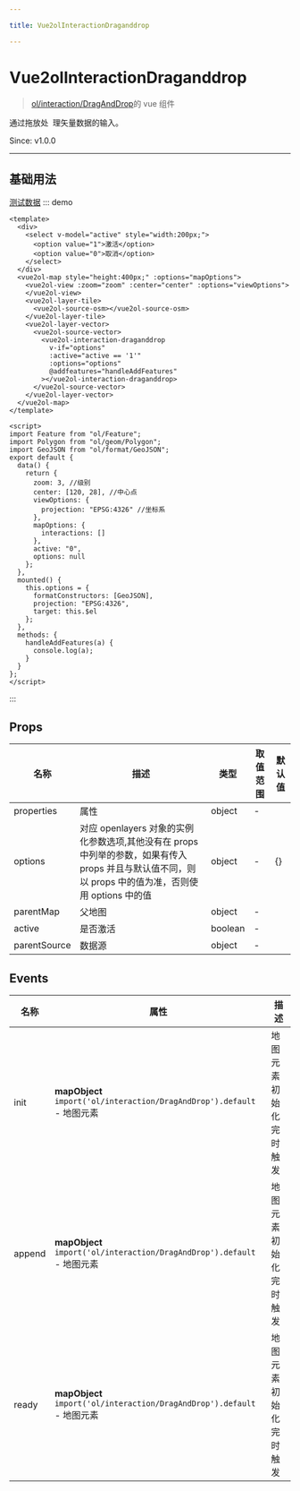 ```yaml
---

title: Vue2olInteractionDraganddrop

---
```


# Vue2olInteractionDraganddrop

> [ol/interaction/DragAndDrop](https://openlayers.org/en/latest/apidoc/module-ol_interaction_DragAndDrop-DragAndDrop.html)的 vue 组件

通过拖放处 ​​ 理矢量数据的输入。

Since: v1.0.0

---

## 基础用法

[测试数据](/gis-js/vue2ol/data/geojson/1.geojson)
::: demo

```vue
<template>
  <div>
    <select v-model="active" style="width:200px;">
      <option value="1">激活</option>
      <option value="0">取消</option>
    </select>
  </div>
  <vue2ol-map style="height:400px;" :options="mapOptions">
    <vue2ol-view :zoom="zoom" :center="center" :options="viewOptions">
    </vue2ol-view>
    <vue2ol-layer-tile>
      <vue2ol-source-osm></vue2ol-source-osm>
    </vue2ol-layer-tile>
    <vue2ol-layer-vector>
      <vue2ol-source-vector>
        <vue2ol-interaction-draganddrop
          v-if="options"
          :active="active == '1'"
          :options="options"
          @addfeatures="handleAddFeatures"
        ></vue2ol-interaction-draganddrop>
      </vue2ol-source-vector>
    </vue2ol-layer-vector>
  </vue2ol-map>
</template>

<script>
import Feature from "ol/Feature";
import Polygon from "ol/geom/Polygon";
import GeoJSON from "ol/format/GeoJSON";
export default {
  data() {
    return {
      zoom: 3, //级别
      center: [120, 28], //中心点
      viewOptions: {
        projection: "EPSG:4326" //坐标系
      },
      mapOptions: {
        interactions: []
      },
      active: "0",
      options: null
    };
  },
  mounted() {
    this.options = {
      formatConstructors: [GeoJSON],
      projection: "EPSG:4326",
      target: this.$el
    };
  },
  methods: {
    handleAddFeatures(a) {
      console.log(a);
    }
  }
};
</script>
```

:::

## Props

| 名称         | 描述                                                                                                                                                  | 类型    | 取值范围 | 默认值 |
| ------------ | ----------------------------------------------------------------------------------------------------------------------------------------------------- | ------- | -------- | ------ |
| properties   | 属性                                                                                                                                                  | object  | -        |        |
| options      | 对应 openlayers 对象的实例化参数选项,其他没有在 props 中列举的参数，如果有传入 props 并且与默认值不同，则以 props 中的值为准，否则使用 options 中的值 | object  | -        | {}     |
| parentMap    | 父地图                                                                                                                                                | object  | -        |        |
| active       | 是否激活                                                                                                                                              | boolean | -        |        |
| parentSource | 数据源                                                                                                                                                | object  | -        |        |

## Events

| 名称   | 属性                                                                    | 描述                   |
| ------ | ----------------------------------------------------------------------- | ---------------------- |
| init   | **mapObject** `import('ol/interaction/DragAndDrop').default` - 地图元素 | 地图元素初始化完时触发 |
| append | **mapObject** `import('ol/interaction/DragAndDrop').default` - 地图元素 | 地图元素初始化完时触发 |
| ready  | **mapObject** `import('ol/interaction/DragAndDrop').default` - 地图元素 | 地图元素初始化完时触发 |

